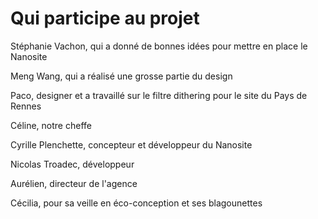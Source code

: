 # Qui participe au projet

Stéphanie Vachon, qui a donné de bonnes idées pour mettre en place le Nanosite

Meng Wang, qui a réalisé une grosse partie du design

Paco, designer et a travaillé sur le filtre dithering pour le site du Pays de Rennes

Céline, notre cheffe

Cyrille Plenchette, concepteur et développeur du Nanosite

Nicolas Troadec, développeur

Aurélien, directeur de l'agence&#x20;

Cécilia, pour sa veille en éco-conception et ses blagounettes
